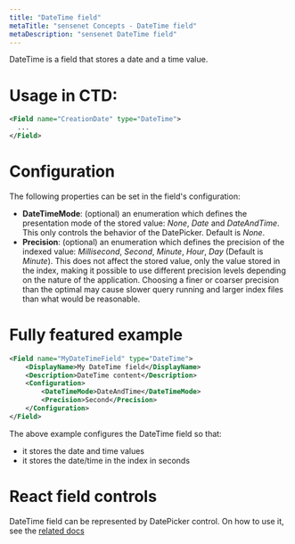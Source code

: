 ```yaml
---
title: "DateTime field"
metaTitle: "sensenet Concepts - DateTime field"
metaDescription: "sensenet DateTime field"
---
```


DateTime is a field that stores a date and a time value.

# Usage in CTD:

```xml
<Field name="CreationDate" type="DateTime">
  ...
</Field>
```

# Configuration

The following properties can be set in the field's configuration:

- **DateTimeMode**: (optional) an enumeration which defines the presentation mode of the stored value: *None*, *Date* and *DateAndTime*. This only controls the behavior of the DatePicker. Default is *None*.
- **Precision**: (optional) an enumeration which defines the precision of the indexed value: *Millisecond*, *Second*, *Minute*, *Hour*, *Day* (Default is *Minute*). This does not affect the stored value, only the value stored in the index, making it possible to use different precision levels depending on the nature of the application. Choosing a finer or coarser precision than the optimal may cause slower query running and larger index files than what would be reasonable.

# Fully featured example

```xml
<Field name="MyDateTimeField" type="DateTime">
	<DisplayName>My DateTime field</DisplayName>
	<Description>DateTime content</Description>
	<Configuration>
		<DateTimeMode>DateAndTime</DateTimeMode>
		<Precision>Second</Precision>
	</Configuration>
</Field>
```

The above example configures the DateTime field so that:

- it stores the date and time values
- it stores the date/time in the index in seconds

# React field controls

DateTime field can be represented by DatePicker control. On how to use it, see the [related docs](https://sn-react-component-docs.netlify.app/?path=/story/fieldcontrols-datepicker--new-mode)
